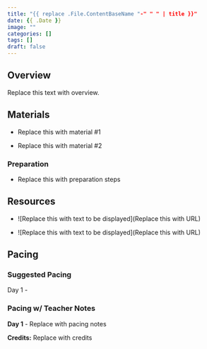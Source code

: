 ```yaml
---
title: "{{ replace .File.ContentBaseName "-" " " | title }}"
date: {{ .Date }}
image: ""
categories: []
tags: []
draft: false
---
```


## Overview

Replace this text with overview.

## Materials

- Replace this with material #1

- Replace this with material #2

### Preparation

- Replace this with preparation steps

## Resources

- ![Replace this with text to be displayed](Replace this with URL)

- ![Replace this with text to be displayed](Replace this with URL)

## Pacing

### Suggested Pacing

Day 1 -

### Pacing w/ Teacher Notes

**Day 1** - Replace with pacing notes

**Credits:** Replace with credits
